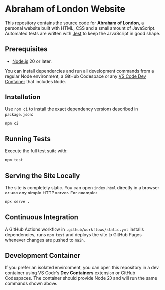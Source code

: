 # Abraham of London Website

This repository contains the source code for **Abraham of London**, a personal website built with HTML, CSS and a small amount of JavaScript. Automated tests are written with [Jest](https://jestjs.io/) to keep the JavaScript in good shape.

## Prerequisites

- [Node.js](https://nodejs.org/) 20 or later.

You can install dependencies and run all development commands from a regular Node environment, a GitHub Codespace or any [VS Code Dev Container](https://code.visualstudio.com/docs/devcontainers/containers) that includes Node.

## Installation

Use `npm ci` to install the exact dependency versions described in `package.json`:

```bash
npm ci
```

## Running Tests

Execute the full test suite with:

```bash
npm test
```

## Serving the Site Locally

The site is completely static. You can open `index.html` directly in a browser or use any simple HTTP server. For example:

```bash
npx serve .
```

## Continuous Integration

A GitHub Actions workflow in `.github/workflows/static.yml` installs dependencies, runs `npm test` and deploys the site to GitHub Pages whenever changes are pushed to `main`.

## Development Container

If you prefer an isolated environment, you can open this repository in a dev container using VS Code's **Dev Containers** extension or GitHub Codespaces. The container should provide Node 20 and will run the same commands shown above.

